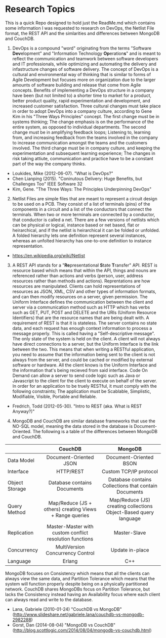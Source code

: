 # Research Topics
This is a quick Repo designed to hold just the ReadMe.md which contains some information I was requested to research on DevOps, the Netlist File format, the REST API and the simlarities and differences between MongoDB and CouchDB.

1. DevOps is a compound "word" originating from the terms "Software **Dev**elopment" and "Information Technology **Op**eration**s**" and is meant to reflect the communication and teamwork between software developers and IT professionals, while optimizing and automating the delivery and infastructure changes of software delivery. The concept of DevOps is a cultural and environmental way of thinking that is similar to forms of Agile Development but focuses more on organization due to the larger amounts of software building and release that come from Agile concepts. Benefits of implementing a DevOps structure in a company have been (but not limited to) a shorter time to market for a product, better product quality, rapid experimentation and development, and increased customer satisfaction. Three cultural changes must take place in order to adopt DevOps into a company culture, according to Gene Kim in his "Three Ways Principles" concept. The first change must be in systems thinking; The change emphasis is on the performance of the entire system, as opposed to individual departments. The second change must be in amplifying feedback loops; Listening to, learning from, and increasing feedback from the teams involved in the company to increase communication amongst the teams and the customers involved. The third change must be in company culture, and keeping the experimentation and subsequent learning experience; The changes in risk taking attiute, communication and practice have to be a constant part of the way the company thinks.

* Loukides, Mike (2012-06-07). "What is DevOps?"
* Chen Lianping (2015). "Coninutous Delivery: Huge Benefits, but Challenges Too" IEEE Software 32
* Kim, Gene. "The Three Ways: The Principles Underpinning DevOps"

2. Netlist Files are simple files that are meant to represent a circuit design to be used on a PCB. They consist of a list of terminals (pins) of the components in a circuit and a list of the conductors that connect the terminals. When two or more terminals are connected by a conductor, that conductor is called a net. There are a few versions of netlists which can be physical or logical, instance based or net based, flat or heirarchical, and if the netlist is heirarchical it can be folded or unfolded. A folded hierarchy lets one definition represent several instances, whereas an unfolted hierarchy has one-to-one definition to instance representation.

* https://en.wikipedia.org/wiki/Netlist
  
3. A REST API stands for a "**Re**presentational **S**tate **T**ransfer" API. REST is resource based which means that within the API, things and nouns are referenced rather than actions and verbs (person, user, address resources rather than methods and actions). Reprentations are how resources are manipulated. Clients can hold representations of resources as JSON, XML, CSV and other types of information formats, and can then modify resources on a server, given permission. The Uniform Interface defines the communication between the client and server via a communication method such as HTTP which has verbs such as GET, PUT, POST and DELETE and the URIs (Uniform Resource Identifiers) that are the resource names that are being dealt with. A requirement of REST is that it is stateless. The server contains no state data, and each request has enough context information to process a message properly. This is called having a "Self-descriptive message". The only state of the system is held on the client. A client will not always have direct connections to a server, but the Uniform Interface is the link between the two. This means that when writing a RESTful application, you need to assume that the information being sent to the client is not always from the server, and could be cached or modified by external software or hardware. All the client knows is the Uniform Interface and the information that's being recieved from said interface. Code On Demand can allow a server to send code logic such as Java or Javascript to the client for the client to execute on behalf of the server. In order for an application to be truely RESTful, it must comply with the following constraints; The application must be Scablable, Simplistic, Modifiable, Visible, Portable and Reliable. 

* Fredrich, Todd (2012-05-30). "Intro to REST (aka. What is REST Anyway?)"

4. MongoDB and CouchDB are similar database frameworks that use the NO-SQL model, meaning the data stored in the database is Document-Oriented. The following is a table of the differences between MongoDB and CouchDB.

|            | CouchDB      | MongoDB  |
|:---------- |:------------:|:--------:|
| Data Model     | Document-Oriented JSON  | Document-Oriented BSON |
| Interface      | HTTP/REST      | Custom TCP/IP protocol   |
| Object Storage | Database contains Documents | Database contains Collections that contain Documents |
| Query Method   | Map/Reduce (JS + others) creating Views + Range queries | Map/Reduce (JS) creating collections Object-Based query language |
| Replication    | Master-Master with custom conflict resolution functions | Master-Slave |
| Concurrency    | MultiVersion Concurrency Control | Update in-place |
| Language       | Erlang | C++ |

MongoDB focuses on Consistency which means that all the clients can always view the same data, and Partition Tolerance which means that the system will function properly despite being on a physically partitioned network. CouchDB shares MongoDBs focus on Partition Tolerance, but lacks the Consistency instead having an Availability focus where each client can always read and write to the database.

* Lana, Gabriele (2010-01-24) "CouchDB vs MongoDB" (http://www.slideshare.net/gabriele.lana/couchdb-vs-mongodb-2982288)
* Gorst, Dan (2014-08-04) "MongoDB vs CouchDB" (http://blog.scottlogic.com/2014/08/04/mongodb-vs-couchdb.html)
